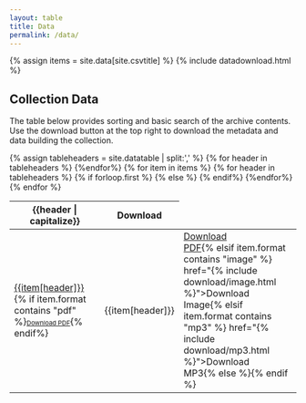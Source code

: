 ```yaml
---
layout: table
title: Data
permalink: /data/
---
```

{% assign items = site.data[site.csvtitle] %}
{% include datadownload.html %}
<!-- currently downloaded version of datatables is bundled with bootstrap and responsive and csv download extensions -->
## Collection Data 

The table below provides sorting and basic search of the archive contents. Use the download button at the top right to download the metadata and data building the collection. 

<table id="item-table">
    <thead>
        <tr>
        {% assign tableheaders = site.datatable | split:',' %}
        {% for header in tableheaders %}
            <th>{{header | capitalize}}</th>
          {%endfor%}
          <th>Download</th>
        </tr>
    </thead>
    <tbody>
{% for item in items %}        
        <tr>
         {% for header in tableheaders %}
         {% if forloop.first %}
          <td><a href="{% include item-link.html %}" target="_blank" title="link to {{ item.title }}">{{item[header]}}</a>
           {% if item.format contains "pdf" %}<a target="_blank" href="{% include download/pdf.html %}" style="font-size:11px;">Download PDF</a>{% endif%}
          </td>
         {% else %}
            <td>{{item[header]}}</td>
            {% endif%}
          {%endfor%}
        <td> <a class="btn btn-secondary btn-sm" target="_blank" {% if item.format contains "pdf" %} href="{% include download/pdf.html %}">Download<br/>PDF</a>{% elsif item.format contains "image" %} href="{% include download/image.html %}">Download<br/>Image</a>{% elsif item.format contains "mp3" %} href="{% include download/mp3.html %}">Download<br/>MP3</a>{% else %}{% endif %}
     </td>
        </tr>
{% endfor %}
    </tbody>
</table>
